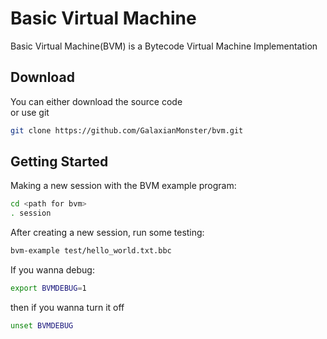 # Basic Virtual Machine
Basic Virtual Machine(BVM) is a Bytecode Virtual Machine Implementation

## Download
You can either download the source code
<br>
or use git
```bash
git clone https://github.com/GalaxianMonster/bvm.git
```

## Getting Started
Making a new session with the BVM example program:
```bash
cd <path for bvm>
. session
```

After creating a new session, run some testing:
```bash
bvm-example test/hello_world.txt.bbc
```

If you wanna debug:
```bash
export BVMDEBUG=1
```
then if you wanna turn it off
```bash
unset BVMDEBUG
```